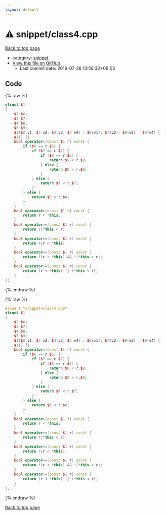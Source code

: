 ```yaml
---
layout: default
---
```


<!-- mathjax config similar to math.stackexchange -->
<script type="text/javascript" async
  src="https://cdnjs.cloudflare.com/ajax/libs/mathjax/2.7.5/MathJax.js?config=TeX-MML-AM_CHTML">
</script>
<script type="text/x-mathjax-config">
  MathJax.Hub.Config({
    TeX: { equationNumbers: { autoNumber: "AMS" }},
    tex2jax: {
      inlineMath: [ ['$','$'] ],
      processEscapes: true
    },
    "HTML-CSS": { matchFontHeight: false },
    displayAlign: "left",
    displayIndent: "2em"
  });
</script>

<script type="text/javascript" src="https://cdnjs.cloudflare.com/ajax/libs/jquery/3.4.1/jquery.min.js"></script>
<script src="https://cdn.jsdelivr.net/npm/jquery-balloon-js@1.1.2/jquery.balloon.min.js" integrity="sha256-ZEYs9VrgAeNuPvs15E39OsyOJaIkXEEt10fzxJ20+2I=" crossorigin="anonymous"></script>
<script type="text/javascript" src="../../assets/js/copy-button.js"></script>
<link rel="stylesheet" href="../../assets/css/copy-button.css" />


# :warning: snippet/class4.cpp

<a href="../../index.html">Back to top page</a>

* category: <a href="../../index.html#54de4c5e0ecfc39083b31b56ee36cb19">snippet</a>
* <a href="{{ site.github.repository_url }}/blob/master/snippet/class4.cpp">View this file on GitHub</a>
    - Last commit date: 2019-07-28 13:56:32+09:00




## Code

<a id="unbundled"></a>
{% raw %}
```cpp
struct $1
{
	$2 $6;
	$3 $7;
	$4 $8;
	$5 $9; 
	$1($2 v1, $3 v2, $4 v3, $5 v4) : $6(v1), $7(v2), $8(v3) , $9(v4) {}
	$1() {}
	bool operator<(const $1 r) const {
		if ($6 == r.$6) {
			if ($7 == r.$7) {
				if ($8 == r.$8) {
					return $9 < r.$9;
				} else {
					return $8 < r.$8;
				}
			} else {
				return $7 < r.$7;
			}
		} else {
			return $6 < r.$6;
		}
	}
	bool operator>(const $1 r) const {
		return r < *this;
	}
	bool operator>=(const $1 r) const {
		return !(*this < r);
	}
	bool operator<=(const $1 r) const {
		return !(r < *this);
	}
	bool operator==(const $1 r) const {
		return !(r < *this) && !(*this < r);
	}
	bool operator!=(const $1 r) const {
		return (r < *this) || (*this < r);
	}
};
```
{% endraw %}

<a id="bundled"></a>
{% raw %}
```cpp
#line 1 "snippet/class4.cpp"
struct $1
{
	$2 $6;
	$3 $7;
	$4 $8;
	$5 $9; 
	$1($2 v1, $3 v2, $4 v3, $5 v4) : $6(v1), $7(v2), $8(v3) , $9(v4) {}
	$1() {}
	bool operator<(const $1 r) const {
		if ($6 == r.$6) {
			if ($7 == r.$7) {
				if ($8 == r.$8) {
					return $9 < r.$9;
				} else {
					return $8 < r.$8;
				}
			} else {
				return $7 < r.$7;
			}
		} else {
			return $6 < r.$6;
		}
	}
	bool operator>(const $1 r) const {
		return r < *this;
	}
	bool operator>=(const $1 r) const {
		return !(*this < r);
	}
	bool operator<=(const $1 r) const {
		return !(r < *this);
	}
	bool operator==(const $1 r) const {
		return !(r < *this) && !(*this < r);
	}
	bool operator!=(const $1 r) const {
		return (r < *this) || (*this < r);
	}
};
```
{% endraw %}

<a href="../../index.html">Back to top page</a>

